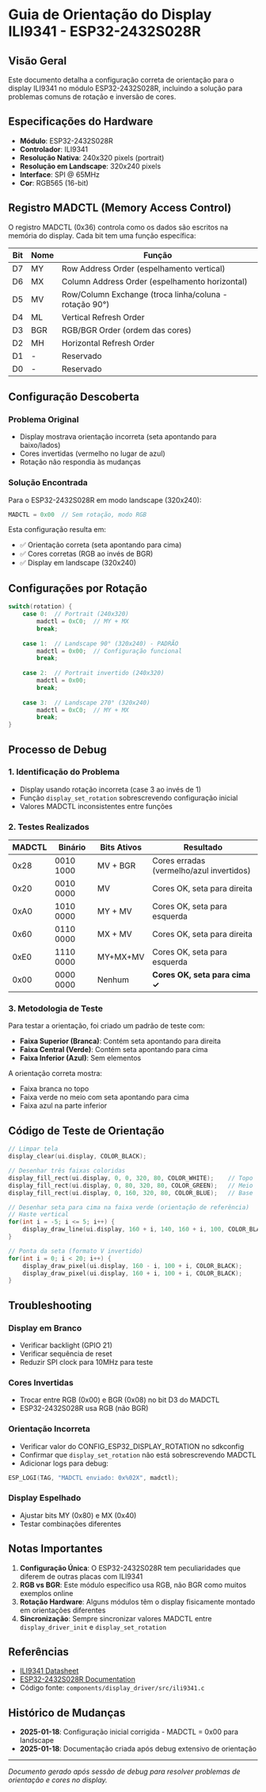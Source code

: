 # Guia de Orientação do Display ILI9341 - ESP32-2432S028R

## Visão Geral

Este documento detalha a configuração correta de orientação para o display ILI9341 no módulo ESP32-2432S028R, incluindo a solução para problemas comuns de rotação e inversão de cores.

## Especificações do Hardware

- **Módulo**: ESP32-2432S028R
- **Controlador**: ILI9341
- **Resolução Nativa**: 240x320 pixels (portrait)
- **Resolução em Landscape**: 320x240 pixels
- **Interface**: SPI @ 65MHz
- **Cor**: RGB565 (16-bit)

## Registro MADCTL (Memory Access Control)

O registro MADCTL (0x36) controla como os dados são escritos na memória do display. Cada bit tem uma função específica:

| Bit | Nome | Função |
|-----|------|--------|
| D7  | MY   | Row Address Order (espelhamento vertical) |
| D6  | MX   | Column Address Order (espelhamento horizontal) |
| D5  | MV   | Row/Column Exchange (troca linha/coluna - rotação 90°) |
| D4  | ML   | Vertical Refresh Order |
| D3  | BGR  | RGB/BGR Order (ordem das cores) |
| D2  | MH   | Horizontal Refresh Order |
| D1  | -    | Reservado |
| D0  | -    | Reservado |

## Configuração Descoberta

### Problema Original
- Display mostrava orientação incorreta (seta apontando para baixo/lados)
- Cores invertidas (vermelho no lugar de azul)
- Rotação não respondia às mudanças

### Solução Encontrada

Para o ESP32-2432S028R em modo landscape (320x240):

```c
MADCTL = 0x00  // Sem rotação, modo RGB
```

Esta configuração resulta em:
- ✅ Orientação correta (seta apontando para cima)
- ✅ Cores corretas (RGB ao invés de BGR)
- ✅ Display em landscape (320x240)

## Configurações por Rotação

```c
switch(rotation) {
    case 0:  // Portrait (240x320)
        madctl = 0xC0;  // MY + MX
        break;
        
    case 1:  // Landscape 90° (320x240) - PADRÃO
        madctl = 0x00;  // Configuração funcional
        break;
        
    case 2:  // Portrait invertido (240x320)
        madctl = 0x00;
        break;
        
    case 3:  // Landscape 270° (320x240)
        madctl = 0xC0;  // MY + MX
        break;
}
```

## Processo de Debug

### 1. Identificação do Problema
- Display usando rotação incorreta (case 3 ao invés de 1)
- Função `display_set_rotation` sobrescrevendo configuração inicial
- Valores MADCTL inconsistentes entre funções

### 2. Testes Realizados

| MADCTL | Binário   | Bits Ativos | Resultado |
|--------|-----------|-------------|-----------|
| 0x28   | 0010 1000 | MV + BGR    | Cores erradas (vermelho/azul invertidos) |
| 0x20   | 0010 0000 | MV          | Cores OK, seta para direita |
| 0xA0   | 1010 0000 | MY + MV     | Cores OK, seta para esquerda |
| 0x60   | 0110 0000 | MX + MV     | Cores OK, seta para direita |
| 0xE0   | 1110 0000 | MY+MX+MV    | Cores OK, seta para esquerda |
| 0x00   | 0000 0000 | Nenhum      | **Cores OK, seta para cima ✓** |

### 3. Metodologia de Teste

Para testar a orientação, foi criado um padrão de teste com:
- **Faixa Superior (Branca)**: Contém seta apontando para direita
- **Faixa Central (Verde)**: Contém seta apontando para cima
- **Faixa Inferior (Azul)**: Sem elementos

A orientação correta mostra:
- Faixa branca no topo
- Faixa verde no meio com seta apontando para cima
- Faixa azul na parte inferior

## Código de Teste de Orientação

```c
// Limpar tela
display_clear(ui.display, COLOR_BLACK);

// Desenhar três faixas coloridas
display_fill_rect(ui.display, 0, 0, 320, 80, COLOR_WHITE);    // Topo
display_fill_rect(ui.display, 0, 80, 320, 80, COLOR_GREEN);   // Meio
display_fill_rect(ui.display, 0, 160, 320, 80, COLOR_BLUE);   // Base

// Desenhar seta para cima na faixa verde (orientação de referência)
// Haste vertical
for(int i = -5; i <= 5; i++) {
    display_draw_line(ui.display, 160 + i, 140, 160 + i, 100, COLOR_BLACK);
}

// Ponta da seta (formato V invertido)
for(int i = 0; i < 20; i++) {
    display_draw_pixel(ui.display, 160 - i, 100 + i, COLOR_BLACK);
    display_draw_pixel(ui.display, 160 + i, 100 + i, COLOR_BLACK);
}
```

## Troubleshooting

### Display em Branco
- Verificar backlight (GPIO 21)
- Verificar sequência de reset
- Reduzir SPI clock para 10MHz para teste

### Cores Invertidas
- Trocar entre RGB (0x00) e BGR (0x08) no bit D3 do MADCTL
- ESP32-2432S028R usa RGB (não BGR)

### Orientação Incorreta
- Verificar valor do CONFIG_ESP32_DISPLAY_ROTATION no sdkconfig
- Confirmar que `display_set_rotation` não está sobrescrevendo MADCTL
- Adicionar logs para debug:
```c
ESP_LOGI(TAG, "MADCTL enviado: 0x%02X", madctl);
```

### Display Espelhado
- Ajustar bits MY (0x80) e MX (0x40)
- Testar combinações diferentes

## Notas Importantes

1. **Configuração Única**: O ESP32-2432S028R tem peculiaridades que diferem de outras placas com ILI9341
2. **RGB vs BGR**: Este módulo específico usa RGB, não BGR como muitos exemplos online
3. **Rotação Hardware**: Alguns módulos têm o display fisicamente montado em orientações diferentes
4. **Sincronização**: Sempre sincronizar valores MADCTL entre `display_driver_init` e `display_set_rotation`

## Referências

- [ILI9341 Datasheet](https://www.displayfuture.com/Display/datasheet/controller/ILI9341.pdf)
- [ESP32-2432S028R Documentation](https://www.waveshare.com/wiki/ESP32-2432S028)
- Código fonte: `components/display_driver/src/ili9341.c`

## Histórico de Mudanças

- **2025-01-18**: Configuração inicial corrigida - MADCTL = 0x00 para landscape
- **2025-01-18**: Documentação criada após debug extensivo de orientação

---

*Documento gerado após sessão de debug para resolver problemas de orientação e cores no display.*